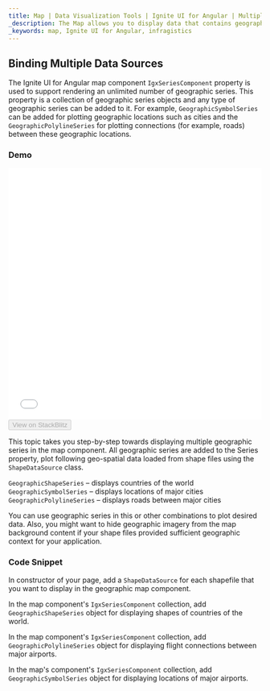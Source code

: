 ```yaml
---
title: Map | Data Visualization Tools | Ignite UI for Angular | Multiple Series | Infragistics
_description: The Map allows you to display data that contains geographic locations from view models or geo-spatial data loaded from shape files on geographic imagery maps.View the demo, dependencies, usage and toolbar for more information.
_keywords: map, Ignite UI for Angular, infragistics
---
```


## Binding Multiple Data Sources

The Ignite UI for Angular map component `IgxSeriesComponent` property is used to support rendering an unlimited number of geographic series. This property is a collection of geographic series objects and any type of geographic series can be added to it. For example, `GeographicSymbolSeries` can be added for plotting geographic locations such as cities and the `GeographicPolylineSeries` for plotting connections (for example, roads) between these geographic locations.

### Demo

<div class="sample-container" style="height: 500px">
    <iframe id="geo-map-binding-multiple-sources-iframe" src='{environment:demosBaseUrl}/maps/geo-map-binding-multiple-sources' width="100%" height="100%" seamless frameBorder="0" onload="onSampleIframeContentLoaded(this);"></iframe>
</div>
<div>
    <button data-localize="stackblitz" disabled class="stackblitz-btn"   data-iframe-id="geo-map-binding-multiple-sources-iframe" data-demos-base-url="{environment:demosBaseUrl}">View on StackBlitz
    </button>
</div>

<div class="divider--half"></div>

This topic takes you step-by-step towards displaying multiple geographic series in the map component. All geographic series are added to the Series property, plot following geo-spatial data loaded from shape files using the `ShapeDataSource` class.

`GeographicShapeSeries` – displays countries of the world
`GeographicSymbolSeries` – displays locations of major cities
`GeographicPolylineSeries` – displays roads between major cities

You can use geographic series in this or other combinations to plot desired data. Also, you might want to hide geographic imagery from the map background content if your shape files provided sufficient geographic context for your application.

### Code Snippet

In constructor of your page, add a `ShapeDataSource` for each shapefile that you want to display in the geographic map component.

In the map component's `IgxSeriesComponent` collection, add `GeographicShapeSeries` object for displaying shapes of countries of the world.

In the map component's `IgxSeriesComponent` collection, add `GeographicPolylineSeries` object for displaying flight connections between major airports.

In the map's component's `IgxSeriesComponent` collection, add `GeographicSymbolSeries` object for displaying locations of major airports.
